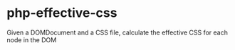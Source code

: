 php-effective-css
=================

Given a DOMDocument and a CSS file, calculate the effective CSS for each node in the DOM
